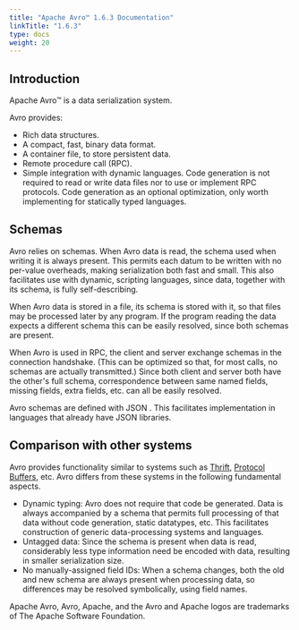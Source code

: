 ```yaml
---
title: "Apache Avro™ 1.6.3 Documentation"
linkTitle: "1.6.3"
type: docs
weight: 20
---
```


<!--

 Licensed to the Apache Software Foundation (ASF) under one
 or more contributor license agreements.  See the NOTICE file
 distributed with this work for additional information
 regarding copyright ownership.  The ASF licenses this file
 to you under the Apache License, Version 2.0 (the
 "License"); you may not use this file except in compliance
 with the License.  You may obtain a copy of the License at

   https://www.apache.org/licenses/LICENSE-2.0

 Unless required by applicable law or agreed to in writing,
 software distributed under the License is distributed on an
 "AS IS" BASIS, WITHOUT WARRANTIES OR CONDITIONS OF ANY
 KIND, either express or implied.  See the License for the
 specific language governing permissions and limitations
 under the License.

-->

## Introduction

Apache Avro™ is a data serialization system.

Avro provides:

* Rich data structures.
* A compact, fast, binary data format.
* A container file, to store persistent data.
* Remote procedure call (RPC).
* Simple integration with dynamic languages. Code generation is not required to read or write data files nor to use or implement RPC protocols. Code generation as an optional optimization, only worth implementing for statically typed languages.

## Schemas

Avro relies on schemas. When Avro data is read, the schema used when writing it is always present. This permits each datum to be written with no per-value overheads, making serialization both fast and small. This also facilitates use with dynamic, scripting languages, since data, together with its schema, is fully self-describing.

When Avro data is stored in a file, its schema is stored with it, so that files may be processed later by any program. If the program reading the data expects a different schema this can be easily resolved, since both schemas are present.

When Avro is used in RPC, the client and server exchange schemas in the connection handshake. (This can be optimized so that, for most calls, no schemas are actually transmitted.) Since both client and server both have the other's full schema, correspondence between same named fields, missing fields, extra fields, etc. can all be easily resolved.

Avro schemas are defined with JSON . This facilitates implementation in languages that already have JSON libraries.

## Comparison with other systems

Avro provides functionality similar to systems such as [Thrift](https://thrift.apache.org/), [Protocol Buffers](https://code.google.com/p/protobuf/), etc. Avro differs from these systems in the following fundamental aspects.

* Dynamic typing: Avro does not require that code be generated. Data is always accompanied by a schema that permits full processing of that data without code generation, static datatypes, etc. This facilitates construction of generic data-processing systems and languages.
* Untagged data: Since the schema is present when data is read, considerably less type information need be encoded with data, resulting in smaller serialization size.
* No manually-assigned field IDs: When a schema changes, both the old and new schema are always present when processing data, so differences may be resolved symbolically, using field names.

Apache Avro, Avro, Apache, and the Avro and Apache logos are trademarks of The Apache Software Foundation.

